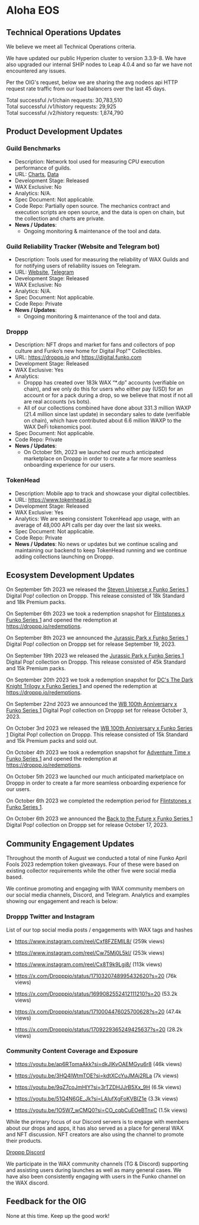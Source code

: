 
# Aloha EOS
 
## Technical Operations Updates
 
We believe we meet all Technical Operations criteria.   

We have updated our public Hyperion cluster to version 3.3.9-8. We have also upgraded our internal SHIP nodes to Leap 4.0.4 and so far we have not encountered any issues. 

Per the OIG's request, below we are sharing the avg nodeos api HTTP request rate traffic from our load balancers over the last 45 days.   

Total successful /v1/chain requests: 30,783,510   
Total successful /v1/history requests: 29,925   
Total successful /v2/history requests: 1,874,790   

## Product Development Updates
 
### Guild Benchmarks
 
- Description: Network tool used for measuring CPU execution performance of guilds.
- URL: [Charts](https://www.alohaeos.com/tools/benchmarks#networkId=11&timeframeId=4), [Data](https://wax.bloks.io/account/eosmechanics)
- Development Stage: Released
- WAX Exclusive: No
- Analytics: N/A.
- Spec Document: Not applicable.
- Code Repo: Partially open source. The mechanics contract and execution scripts are open source, and the data is open on chain, but the collection and charts are private.
- **News / Updates**:
  - Ongoing monitoring & maintenance of the tool and data.     

### Guild Reliability Tracker (Website and Telegram bot)
 
- Description: Tools used for measuring the reliability of WAX Guilds and for notifying users of reliability issues on Telegram.
- URL: [Website](https://www.alohaeos.com/tools/reliability#networkId=11&timeframeId=10&sort=rank&sortDir=asc), [Telegram](https://t.me/WAX_Mainnet_Aloha_Tracker)
- Development Stage: Released
- WAX Exclusive: No
- Analytics: N/A.
- Spec Document: Not applicable.
- Code Repo: Private
- **News / Updates**:
  - Ongoing monitoring & maintenance of the tool and data.   
 
### Droppp
 
- Description: NFT drops and market for fans and collectors of pop culture and Funko’s new home for Digital Pop!™ Collectibles.
- URL: https://droppp.io and https://digital.funko.com
- Development Stage: Released
- WAX Exclusive: Yes
- Analytics:
  - Droppp has created over 183k WAX “*.dp” accounts (verifiable on chain), and we only do this for users who either pay (USD) for an account or for a pack during a drop, so we believe that most if not all are real accounts (vs bots).
  - All of our collections combined have done about 331.3 million WAXP (21.4 million since last update) in secondary sales to date (verifiable on chain), which have contributed about 6.6 million WAXP to the WAX DeFi tokenomics pool.
- Spec Document: Not applicable.
- Code Repo: Private
- **News / Updates**:
  - On October 5th, 2023 we launched our much anticipated marketplace on Droppp in order to create a far more seamless onboarding experience for our users.   

 
### TokenHead
 
- Description: Mobile app to track and showcase your digital collectibles.
- URL: https://www.tokenhead.io
- Development Stage: Released
- WAX Exclusive: Yes
- Analytics: We are seeing consistent TokenHead app usage, with an average of 48,000 API calls per day over the last six weeks.
- Spec Document: Not applicable.
- Code Repo: Private
- **News / Updates**: No news or updates but we continue scaling and maintaining our backend to keep TokenHead running and we continue adding collections launching on Droppp.
 
## Ecosystem Development Updates
 
On September 5th 2023 we released the [Steven Universe x Funko Series 1](https://droppp.io/drop/144/steven-universe-series-1/) Digital Pop! collection on Droppp. This release consisted of 18k Standard and 18k Premium packs.   

On September 6th 2023 we took a redemption snapshot for [Flintstones x Funko Series 1](https://droppp.io/drop/123/the-flintstones-series-1/) and opened the redemption at https://droppp.io/redemptions.   

On September 8th 2023 we announced the [Jurassic Park x Funko Series 1](https://droppp.io/drop/147/jurassic-park-series-1/) Digital Pop! collection on Droppp set for release September 19, 2023.   

On September 19th 2023 we released the [Jurassic Park x Funko Series 1](https://droppp.io/drop/147/jurassic-park-series-1/) Digital Pop! collection on Droppp. This release consisted of 45k Standard and 15k Premium packs.   

On September 20th 2023 we took a redemption snapshot for [DC's The Dark Knight Trilogy x Funko Series 1](https://droppp.io/drop/126/dc-the-dark-knight-trilogy-series-1/) and opened the redemption at https://droppp.io/redemptions.   

On September 22nd 2023 we announced the [WB 100th Anniversary x Funko Series 1](https://droppp.io/drop/150/wb-100th-anniversary-series-1/) Digital Pop! collection on Droppp set for release October 3, 2023.   

On October 3rd 2023 we released the [WB 100th Anniversary x Funko Series 1](https://droppp.io/drop/150/wb-100th-anniversary-series-1/) Digital Pop! collection on Droppp. This release consisted of 15k Standard and 15k Premium packs and sold out.   

On October 4th 2023 we took a redemption snapshot for [Adventure Time x Funko Series 1](https://droppp.io/drop/129/adventure-time-series-1/) and opened the redemption at https://droppp.io/redemptions.   

On October 5th 2023 we launched our much anticipated marketplace on Droppp in order to create a far more seamless onboarding experience for our users.   

On October 6th 2023 we completed the redemption period for [Flintstones x Funko Series 1](https://droppp.io/drop/123/the-flintstones-series-1/).   

On October 6th 2023 we announced the [Back to the Future x Funko Series 1](https://droppp.io/drop/153/back-to-the-future-series-1/) Digital Pop! collection on Droppp set for release October 17, 2023.   


## Community Engagement Updates
 
Throughout the month of August we conducted a total of nine Funko April Fools 2023 redemption token giveaways. Four of these were based on existing collector requirements while the other five were social media based.   

We continue promoting and engaging with WAX community members on our social media channels, Discord, and Telegram. Analytics and examples showing our engagement and reach is below:   

### Droppp Twitter and Instagram

List of our top social media posts / engagements with WAX tags and hashes   


- https://www.instagram.com/reel/Cxf8FZEMIL8/ (259k views)   

- https://www.instagram.com/reel/Cw75Mj0L5kl/ (253k views)   

- https://www.instagram.com/reel/Cx8T9k9Lgi8/ (113k views)

- https://x.com/Dropppio/status/1710320748995432620?s=20 (76k views)   

- https://x.com/Dropppio/status/1699082552412111210?s=20 (53.2k views)

- https://x.com/Dropppio/status/1710004476025700628?s=20 (47.4k views)

- https://x.com/Dropppio/status/1709229365249425637?s=20 (28.2k views)   


### Community Content Coverage and Exposure

- https://youtu.be/ap6RTomaAkk?si=dkJlKvOAEMGyu6r8 (46k views)   

- https://youtu.be/3HQ4IWtmTOE?si=kdtXCcYuJMAj2RLa (7k views)

- https://youtu.be/9qZ7coJmHlY?si=3rTZDHJJrB5Xx_9H (6.5k views)   

- https://youtu.be/51Q4N6GE_Jk?si=LAlufXgFoKVBIZ1e (3.3k views)   

- https://youtu.be/1O5W7_wCMQ0?si=CO_cqbCuEOeBTnxC (1.5k views)   


While the primary focus of our Discord servers is to engage with members about our drops and apps, it has also served as a place for general WAX and NFT discussion. NFT creators are also using the channel to promote their products.   

[Droppp Discord](https://droppp.io/discord)   
     
We participate in the WAX community channels (TG & Discord) supporting and assisting users during launches as well as many general cases. We have also been consistently engaging with users in the Funko channel on the WAX discord.
 
## Feedback for the OIG
 
None at this time. Keep up the good work!
